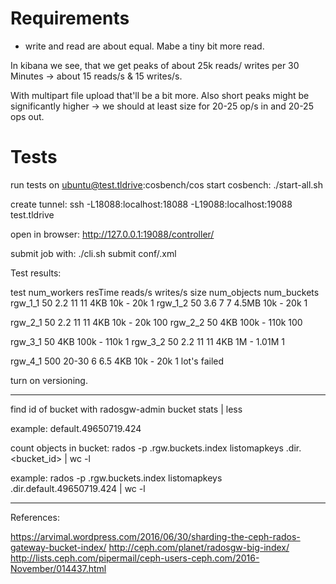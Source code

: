 # Requirements

- write and read are about equal. Mabe a tiny bit more read.

In kibana we see, that we get peaks of about 25k reads/ writes per 30 Minutes -> about 15 reads/s & 15 writes/s.

With multipart file upload that'll be a bit more. Also short peaks might be significantly higher -> we should at least size for 20-25 op/s in and 20-25 ops out.


# Tests

run tests on ubuntu@test.tldrive:cosbench/cos
   start cosbench: ./start-all.sh
   
create tunnel: ssh -L18088:localhost:18088 -L19088:localhost:19088 test.tldrive

open in browser: http://127.0.0.1:19088/controller/

submit job with: ./cli.sh submit conf/<job>.xml



Test results:

test    num_workers resTime reads/s writes/s    size        num_objects     num_buckets
rgw_1_1 50           2.2       11      11              4KB         10k - 20k       1
rgw_1_2 50           3.6       7        7            4.5MB       10k - 20k       1

rgw_2_1 50          2.2        11       11             4KB         10k - 20k       100
rgw_2_2 50                                      4KB         100k - 110k     100

rgw_3_1 50                                      4KB         100k - 110k     1
rgw_3_2 50          2.2            11      11          4KB         1M - 1.01M       1

rgw_4_1 500         20-30           6      6.5           4KB         10k - 20k       1       lot's failed

turn on versioning.


---------

find id of bucket with 
    radosgw-admin bucket stats | less

example: default.49650719.424

count objects in bucket:
    rados -p .rgw.buckets.index listomapkeys .dir.<bucket_id> | wc -l
    
example:
    rados -p .rgw.buckets.index listomapkeys .dir.default.49650719.424 | wc -l













-----
References:

https://arvimal.wordpress.com/2016/06/30/sharding-the-ceph-rados-gateway-bucket-index/
http://ceph.com/planet/radosgw-big-index/
http://lists.ceph.com/pipermail/ceph-users-ceph.com/2016-November/014437.html

